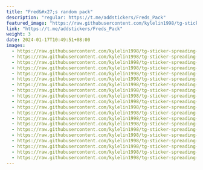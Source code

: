 ```yaml
---
title: "Fred&#x27;s random pack"
description: "regular: https://t.me/addstickers/Freds_Pack"
featured_image: "https://raw.githubusercontent.com/kylelin1998/tg-sticker-spreading-worldwide-images/main/img/d0858a81-c5b9-4d56-8c5f-b69754ad1a82.jpg"
link: "https://t.me/addstickers/Freds_Pack"
weight: 3
date: 2024-01-17T10:49:51+08:00
images:
  - https://raw.githubusercontent.com/kylelin1998/tg-sticker-spreading-worldwide-images/main/img/d0858a81-c5b9-4d56-8c5f-b69754ad1a82.jpg
  - https://raw.githubusercontent.com/kylelin1998/tg-sticker-spreading-worldwide-images/main/img/336f9750-fbc4-4e5c-ab61-590fb1fa9cc6.jpg
  - https://raw.githubusercontent.com/kylelin1998/tg-sticker-spreading-worldwide-images/main/img/f835d987-4ded-4d73-9d1e-5d0e19f85999.jpg
  - https://raw.githubusercontent.com/kylelin1998/tg-sticker-spreading-worldwide-images/main/img/1f6237b5-41b8-43f6-99b0-6b98a4cfd916.jpg
  - https://raw.githubusercontent.com/kylelin1998/tg-sticker-spreading-worldwide-images/main/img/2b81f4a7-cc29-4bee-b16a-b1b657596ff2.jpg
  - https://raw.githubusercontent.com/kylelin1998/tg-sticker-spreading-worldwide-images/main/img/023203e8-f2cc-431e-91b0-69cee6121dd4.jpg
  - https://raw.githubusercontent.com/kylelin1998/tg-sticker-spreading-worldwide-images/main/img/d4431e1b-80b8-47ff-af4d-b5c5094d9471.jpg
  - https://raw.githubusercontent.com/kylelin1998/tg-sticker-spreading-worldwide-images/main/img/1dc4870e-24f6-426a-b987-866e14d1554d.jpg
  - https://raw.githubusercontent.com/kylelin1998/tg-sticker-spreading-worldwide-images/main/img/dad801d8-f19c-47f9-a521-003fa1d3a546.jpg
  - https://raw.githubusercontent.com/kylelin1998/tg-sticker-spreading-worldwide-images/main/img/d87961b6-ea42-439c-a131-6fab6fcdd9cc.jpg
  - https://raw.githubusercontent.com/kylelin1998/tg-sticker-spreading-worldwide-images/main/img/52dca94f-9dcb-4e98-ace4-3034f08019eb.jpg
  - https://raw.githubusercontent.com/kylelin1998/tg-sticker-spreading-worldwide-images/main/img/107359df-14f0-4359-836a-0f1c27c162aa.jpg
  - https://raw.githubusercontent.com/kylelin1998/tg-sticker-spreading-worldwide-images/main/img/68160be8-c17f-4942-8297-807119c95687.jpg
  - https://raw.githubusercontent.com/kylelin1998/tg-sticker-spreading-worldwide-images/main/img/77f4efe2-bf96-4f7f-8372-5be696311f54.jpg
  - https://raw.githubusercontent.com/kylelin1998/tg-sticker-spreading-worldwide-images/main/img/e50eabb2-0bc5-4f35-b230-433cd5ed4bf5.jpg
  - https://raw.githubusercontent.com/kylelin1998/tg-sticker-spreading-worldwide-images/main/img/7cb50e7d-3cfe-4318-aabf-439324ecb684.jpg
  - https://raw.githubusercontent.com/kylelin1998/tg-sticker-spreading-worldwide-images/main/img/2ff79a86-38df-4e44-8eb9-63cb6a2ecb03.jpg
  - https://raw.githubusercontent.com/kylelin1998/tg-sticker-spreading-worldwide-images/main/img/2c9c2180-cd42-442c-bd5b-c9dd23df0b98.jpg
  - https://raw.githubusercontent.com/kylelin1998/tg-sticker-spreading-worldwide-images/main/img/85416525-78e5-4a7c-ae8e-3084311d6456.jpg
  - https://raw.githubusercontent.com/kylelin1998/tg-sticker-spreading-worldwide-images/main/img/24d13bd6-bb49-4e57-85f7-291b471b1bd5.jpg
---
```

